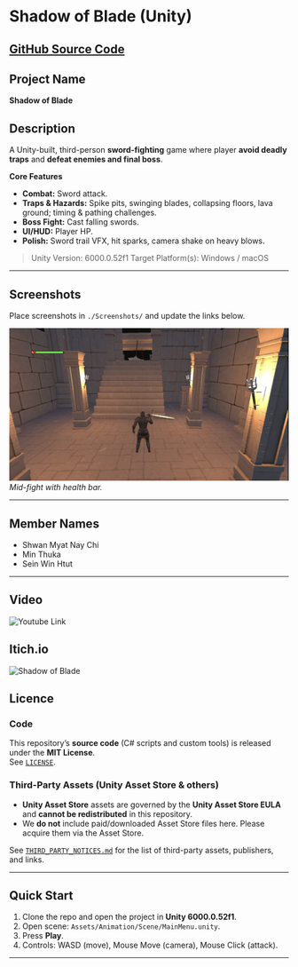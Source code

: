 # Shadow of Blade (Unity)

[**GitHub Source Code**](https://github.com/shwan26/shadowofblade.git) 
---

## Project Name
**Shadow of Blade**

## Description
A Unity-built, third-person **sword-fighting** game where player **avoid deadly traps** and **defeat enemies and final boss**.

**Core Features**
- **Combat:** Sword attack.
- **Traps & Hazards:** Spike pits, swinging blades, collapsing floors, lava ground; timing & pathing challenges.
- **Boss Fight:** Cast falling swords.
- **UI/HUD:** Player HP.
- **Polish:** Sword trail VFX, hit sparks, camera shake on heavy blows.

> Unity Version:  6000.0.52f1
> Target Platform(s): Windows / macOS 

---

## Screenshots
Place screenshots in `./Screenshots/` and update the links below.

![In-Game Fight](Screenshots/fight-gameplay.png)
*Mid-fight with health bar.*

---

## Member Names
- Shwan Myat Nay Chi 
- Min Thuka
- Sein Win Htut

---

## Video
![Youtube Link](https://youtu.be/AdezLQJw0gw)

## Itich.io
![Shadow of Blade](https://shwan08.itch.io/shadowofblade)

## Licence

### Code
This repository’s **source code** (C# scripts and custom tools) is released under the **MIT License**.  
See [`LICENSE`](./LICENSE).

### Third-Party Assets (Unity Asset Store & others)
- **Unity Asset Store** assets are governed by the **Unity Asset Store EULA** and **cannot be redistributed** in this repository.  
- We **do not** include paid/downloaded Asset Store files here. Please acquire them via the Asset Store.

See [`THIRD_PARTY_NOTICES.md`](./THIRD_PARTY_NOTICES.md) for the list of third-party assets, publishers, and links.

---

## Quick Start
1. Clone the repo and open the project in **Unity 6000.0.52f1**.
2. Open scene: `Assets/Animation/Scene/MainMenu.unity`.
3. Press **Play**.
4. Controls: WASD (move), Mouse Move (camera), Mouse Click (attack).

---

